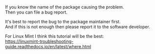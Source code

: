 
If you know the name of the package causing the problem.  
Then you can file a bug report.

It's best to report the bug to the package maintainer first.  
And if this is not enough then please report it to the software developer.

For Linux Mint I think this tutorial will be the best:  
<https://linuxmint-troubleshooting-guide.readthedocs.io/en/latest/where.html>